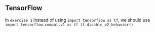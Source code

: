## TensorFlow

In `exercise 1`
Instead of using `import tensorflow as tf`, we should use
`import tensorflow.compat.v1 as tf
tf.disable_v2_behavior()`
